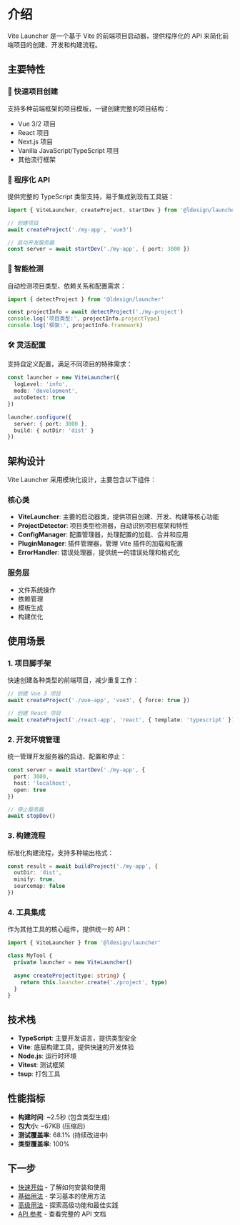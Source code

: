 # 介绍

Vite Launcher 是一个基于 Vite 的前端项目启动器，提供程序化的 API 来简化前端项目的创建、开发和构建流程。

## 主要特性

### 🚀 快速项目创建
支持多种前端框架的项目模板，一键创建完整的项目结构：

- Vue 3/2 项目
- React 项目
- Next.js 项目
- Vanilla JavaScript/TypeScript 项目
- 其他流行框架

### 🔧 程序化 API
提供完整的 TypeScript 类型支持，易于集成到现有工具链：

```typescript
import { ViteLauncher, createProject, startDev } from '@ldesign/launcher'

// 创建项目
await createProject('./my-app', 'vue3')

// 启动开发服务器
const server = await startDev('./my-app', { port: 3000 })
```

### 🎯 智能检测
自动检测项目类型、依赖关系和配置需求：

```typescript
import { detectProject } from '@ldesign/launcher'

const projectInfo = await detectProject('./my-project')
console.log('项目类型:', projectInfo.projectType)
console.log('框架:', projectInfo.framework)
```

### 🛠️ 灵活配置
支持自定义配置，满足不同项目的特殊需求：

```typescript
const launcher = new ViteLauncher({
  logLevel: 'info',
  mode: 'development',
  autoDetect: true
})

launcher.configure({
  server: { port: 3000 },
  build: { outDir: 'dist' }
})
```

## 架构设计

Vite Launcher 采用模块化设计，主要包含以下组件：

### 核心类
- **ViteLauncher**: 主要的启动器类，提供项目创建、开发、构建等核心功能
- **ProjectDetector**: 项目类型检测器，自动识别项目框架和特性
- **ConfigManager**: 配置管理器，处理配置的加载、合并和应用
- **PluginManager**: 插件管理器，管理 Vite 插件的加载和配置
- **ErrorHandler**: 错误处理器，提供统一的错误处理和格式化

### 服务层
- 文件系统操作
- 依赖管理
- 模板生成
- 构建优化

## 使用场景

### 1. 项目脚手架
快速创建各种类型的前端项目，减少重复工作：

```typescript
// 创建 Vue 3 项目
await createProject('./vue-app', 'vue3', { force: true })

// 创建 React 项目
await createProject('./react-app', 'react', { template: 'typescript' })
```

### 2. 开发环境管理
统一管理开发服务器的启动、配置和停止：

```typescript
const server = await startDev('./my-app', {
  port: 3000,
  host: 'localhost',
  open: true
})

// 停止服务器
await stopDev()
```

### 3. 构建流程
标准化构建流程，支持多种输出格式：

```typescript
const result = await buildProject('./my-app', {
  outDir: 'dist',
  minify: true,
  sourcemap: false
})
```

### 4. 工具集成
作为其他工具的核心组件，提供统一的 API：

```typescript
import { ViteLauncher } from '@ldesign/launcher'

class MyTool {
  private launcher = new ViteLauncher()
  
  async createProject(type: string) {
    return this.launcher.create('./project', type)
  }
}
```

## 技术栈

- **TypeScript**: 主要开发语言，提供类型安全
- **Vite**: 底层构建工具，提供快速的开发体验
- **Node.js**: 运行时环境
- **Vitest**: 测试框架
- **tsup**: 打包工具

## 性能指标

- **构建时间**: ~2.5秒 (包含类型生成)
- **包大小**: ~67KB (压缩后)
- **测试覆盖率**: 68.1% (持续改进中)
- **类型覆盖率**: 100%

## 下一步

- [快速开始](./getting-started.md) - 了解如何安装和使用
- [基础用法](./basic-usage.md) - 学习基本的使用方法
- [高级用法](./advanced-usage.md) - 探索高级功能和最佳实践
- [API 参考](../api/vite-launcher.md) - 查看完整的 API 文档
